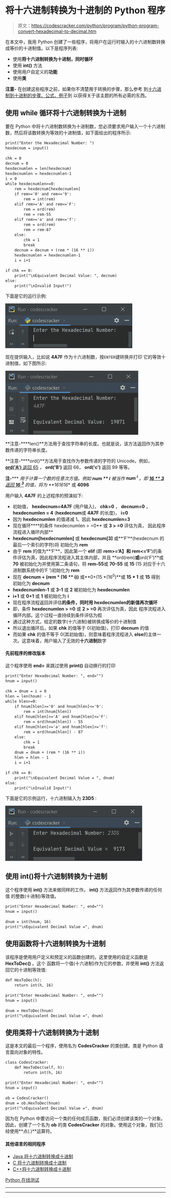 # 将十六进制转换为十进制的 Python 程序

> 原文：<https://codescracker.com/python/program/python-program-convert-hexadecimal-to-decimal.htm>

在本文中，我用 Python 创建了一些程序，将用户在运行时输入的十六进制数转换成等价的十进制值。以下是程序列表:

*   使用**将十六进制转换为十进制，同时循环**
*   使用 **int()** 方法
*   使用用户自定义的**功能**
*   使用**类**

**注意-** 在创建这些程序之前，如果你不清楚用于转换的步骤，那么参考 到[十六进制到十进制的步骤、公式、例子](/computer-fundamental/hexadecimal-to-decimal.htm)到 以获得关于该主题的所有必需的东西。

## 使用 while 循环将十六进制转换为十进制

要在 Python 中将十六进制数转换为十进制数，您必须要求用户输入一个十六进制数，然后将该数转换为等效的十进制值，如下面给出的程序所示:

```
print("Enter the Hexadecimal Number: ")
hexdecnum = input()

chk = 0
decnum = 0
hexdecnumlen = len(hexdecnum)
hexdecnumlen = hexdecnumlen-1
i = 0
while hexdecnumlen>=0:
    rem = hexdecnum[hexdecnumlen]
    if rem>='0' and rem<='9':
        rem = int(rem)
    elif rem>='A' and rem<='F':
        rem = ord(rem)
        rem = rem-55
    elif rem>='a' and rem<='f':
        rem = ord(rem)
        rem = rem-87
    else:
        chk = 1
        break
    decnum = decnum + (rem * (16 ** i))
    hexdecnumlen = hexdecnumlen-1
    i = i+1

if chk == 0:
    print("\nEquivalent Decimal Value: ", decnum)
else:
    print("\nInvalid Input!")
```

下面是它的运行示例:

![hexadecimal to decimal python](img/9d1dc3afa6aa2ba0159735c3fee987e7.png)

现在提供输入，比如说 **4A7F** 作为十六进制数，按`ENTER`键转换并打印 它的等效十进制值，如下图所示:

![convert hexadecimal to decimal python](img/042dcd426ddd9476407cc7c9e624692d.png)

**注意-****len()**方法用于查找字符串的长度。也就是说，该方法返回作为其参数传递的字符串长度。

**注意-****ord()**方法用于查找作为参数传递的字符的 Unicode。例如， <u>**ord('A')** 返回 65</u> ， **ord('B')** 返回 66， **ord('c')** 返回 99 等等。

**注-***** ***用于计算一个数的任意次方值。例如 **num ** i** 被当作 **num <sup>i</sup>** 。即 <u>**16 ** 3** 返回 **16 <sup>3</sup>**</u> 的值，将为 **16*16*16** 或 **4096**

用户输入 **4A7F** 的上述程序的预演如下:

*   初始值， **hexdecnum=4A7F** (用户输入)， **chk=0** ， **decnum=0** ，**hexdecnumlen = 4** (**hexdecnum**或 **4A7F** 的长度)， **i=0**
*   因为 **hexdecnumlen** 的值递减 1。因此 **hexdecnumlen=3**
*   现在循环****的条件 hexdecnumlen > =0** 或 **3 > =0** 评估为真， 因此程序流程进入循环内部**
*   **hexdecnum[hexdecnumlen]** 或 **hexdecnum[3]** 或**‘F’**(hexdecnum 的最后一个索引的字符)将 初始化为 **rem**
*   由于 **rem** 的值为**‘F’**，因此第一个 **elif** (即 **rem>=‘A】和 rem<=‘F’**)的条件评估为真，因此程序流程进入其主体内部，并且 **ord(rem)**或**ord(‘F’)**或 **70** 被初始化为并使用第二条语句，将 **rem-55**或 **70-55** 或 **15** (15 对应于十六进制数系统中的‘F ’)初始化为 **rem**
*   现在 **decnum + (rem * (16 ** i))** 或**0+(15 *(16<sup>0</sup>)**或 **15 * 1** 或 **15** 得到 初始化为 **decnum**
*   **hexdecnumlen-1** 或 **3-1** 或 **2** 被初始化为 **hexdecnumlen**
*   **i+1** 或 **0+1** 或 **1** 被初始化为 **i**
*   现在程序流程返回并评估**的条件，同时用 **hexdecnumlen**的新值再次循环**
*   即，条件 **hexdecnumlen > =0** 或 **2 > =0** 再次评估为真，因此 程序流程进入循环内部。这个过程一直持续到条件评估为假
*   通过这种方式，给定的数字(十六进制)被转换成等价的十进制值
*   所以退出循环后，如果 **chk** 的值等于 0(初始值)，打印 **decnum** 的值
*   而如果 **chk** 的值不等于 0(其初始值)，则意味着程序流程进入 **else**的主体一次。这意味着，用户输入了无效的**十六进制**数字

#### 先前程序的修改版本

这个程序使用 **end=** 来跳过使用 **print()** 自动换行的打印

```
print("Enter Hexadecimal Number: ", end="")
hnum = input()

chk = dnum = i = 0
hlen = len(hnum) - 1
while hlen>=0:
    if hnum[hlen]>='0' and hnum[hlen]<='9':
        rem = int(hnum[hlen])
    elif hnum[hlen]>='A' and hnum[hlen]<='F':
        rem = ord(hnum[hlen]) - 55
    elif hnum[hlen]>='a' and hnum[hlen]<='f':
        rem = ord(hnum[hlen]) - 87
    else:
        chk = 1
        break
    dnum = dnum + (rem * (16 ** i))
    hlen = hlen - 1
    i = i+1

if chk == 0:
    print("\nEquivalent Decimal Value = ", dnum)
else:
    print("\nInvalid Input!")
```

下面是它的示例运行，十六进制输入为 **23D5** :

![python convert hexadecimal to decimal](img/6503c4d467b8da781113e1f175addf41.png)

## 使用 int()将十六进制转换为十进制

这个程序使用 **int()** 方法来做同样的工作。 **int()** 方法返回作为其参数传递的任何值 的整数(十进制)等效值。

```
print("Enter Hexadecimal Number: ", end="")
hnum = input()

dnum = int(hnum, 16)
print("\nEquivalent Decimal Value =", dnum)
```

## 使用函数将十六进制转换为十进制

该程序是使用用户定义和预定义的函数创建的。这里使用的自定义函数是 **HexToDec()** 。这个 函数将一个值(十六进制)作为它的参数，并使用 **int()** 方法返回它的十进制等效值:

```
def HexToDec(h):
    return int(h, 16)

print("Enter Hexadecimal Number: ", end="")
hnum = input()

dnum = HexToDec(hnum)
print("\nEquivalent Decimal Value =", dnum)
```

## 使用类将十六进制转换为十进制

这是本文的最后一个程序，使用名为 **CodesCracker** 的类创建。类是 Python 语言面向对象的特性。

```
class CodesCracker:
    def HexToDec(self, h):
        return int(h, 16)

print("Enter Hexadecimal Number: ", end="")
hnum = input()

ob = CodesCracker()
dnum = ob.HexToDec(hnum)
print("\nEquivalent Decimal Value =", dnum)
```

因为在 Python 中要访问一个类的任何成员函数，我们必须创建该类的一个对象。因此，创建了一个名为 **ob** 的类 **CodesCracker** 的对象。使用这个对象，我们已经使用**点(.)**运算符。

#### 其他语言的相同程序

*   [Java 将十六进制转换成十进制](/java/program/java-program-convert-hexadecimal-to-decimal.htm)
*   [C 将十六进制转换成十进制](/c/program/c-program-convert-hexadecimal-to-decimal.htm)
*   [C++将十六进制转换成十进制](/cpp/program/cpp-program-convert-hexadecimal-to-decimal.htm)

[Python 在线测试](/exam/showtest.php?subid=10)

* * *

* * *